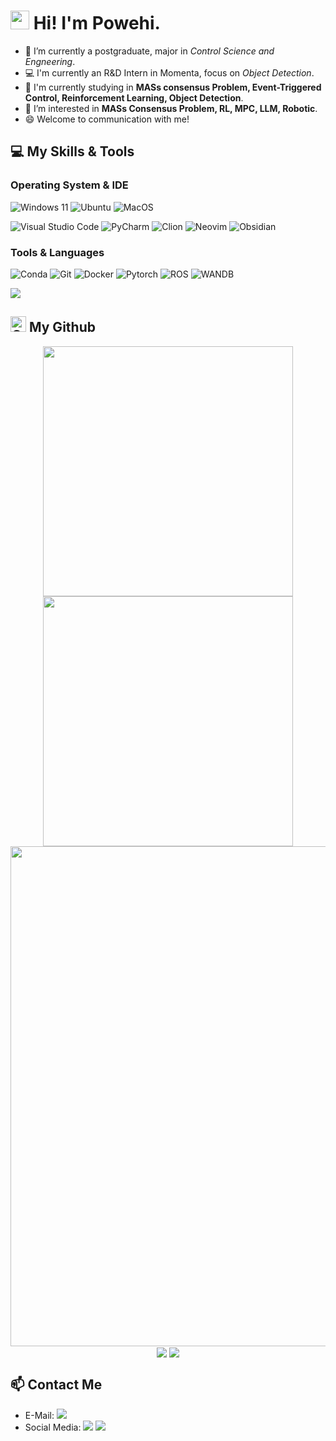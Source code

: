 <h1><img src="https://emojis.slackmojis.com/emojis/images/1531849430/4246/blob-sunglasses.gif?1531849430" width="30"/> Hi! I'm Powehi.</h1>

- 🔭 I’m currently a postgraduate, major in _Control Science and Engneering_.
- 💻 I'm currently an R&D Intern in Momenta, focus on _Object Detection_.
- 💬 I'm currently studying in **MASs consensus Problem, Event-Triggered Control, Reinforcement Learning, Object Detection**.
- 🌱 I’m interested in **MASs Consensus Problem, RL, MPC, LLM, Robotic**.
- 😄 Welcome to communication with me!


## 💻 My Skills & Tools

### Operating System & IDE
![Windows 11](https://img.shields.io/badge/-Windows%2011-0078d6?style=flat-square&logo=windows&logoColor=fff)
![Ubuntu](https://img.shields.io/badge/-Ubuntu-E95420?style=flat-square&logo=ubuntu&logoColor=fff)
![MacOS](https://img.shields.io/badge/-MacOS-black?logo=Apple)

![Visual Studio Code](https://img.shields.io/badge/-Visual%20Studio%20Code-007ACC?style=flat-square&logo=visual-studio-code&logoColor=fff)
![PyCharm](https://img.shields.io/badge/-PyCharm-000000?style=flat-square&logo=pycharm&logoColor=fff)
![Clion](https://img.shields.io/badge/-Clion-000000?style=flat-square&logo=Clion&logoColor=fff)
![Neovim](https://img.shields.io/badge/-Neovim-57A143?style=flat-square&logo=Neovim&logoColor=fff)
![Obsidian](https://img.shields.io/badge/-Obsidian-7C3AED?style=flat-square&logo=Obsidian&logoColor=fff)


### Tools & Languages
![Conda](https://img.shields.io/badge/-Conda-44A833?style=flat-square&logo=Anaconda&logoColor=fff)
![Git](https://img.shields.io/badge/-Git-F05032?style=flat-square&logo=Git&logoColor=fff)
![Docker](https://img.shields.io/badge/-Docker-2496ED?style=flat-square&logo=Docker&logoColor=fff)
![Pytorch](https://img.shields.io/badge/-Pytorch-EE4C2C?style=flat-square&logo=Pytorch&logoColor=fff)
![ROS](https://img.shields.io/badge/-ROS-22314E?style=flat-square&logo=ROS&logoColor=fff)
![WANDB](https://img.shields.io/badge/-WANDB-FFBE00?style=flat-square&logo=weightsandbiases&logoColor=fff)


<!-- https://github.com/LelouchFR/skill-icons -->
<img align="center" src="https://go-skill-icons.vercel.app/api/icons?i=matlab,py,c,cpp,linux,html,css,js,md,latex&theme=auto">


## <img alt="Github" src="https://github.com/simple-icons/simple-icons/blob/develop/icons/github.svg" width="25" height="25"/> My Github 
<p align="center">
<!-- https://github.com/anuraghazra/github-readme-stats -->
<img align="center" width="400" src="https://github-readme-stats.vercel.app/api?username=PowehiG&theme=transparent&show_icons=true&hide_border=true&show=reviews&hide_title=true&hide=contribs" />
<!-- https://github.com/DenverCoder1/github-readme-streak-stats -->
<img align="center" width="400" src="https://streak-stats.demolab.com?user=PowehiG&theme=transparent&date_format=%5BY.%5Dn.j&hide_border=true" />
<br/>
<!-- https://github.com/Ashutosh00710/github-readme-activity-graph -->
<img width="800" src="https://github-readme-activity-graph.vercel.app/graph?username=PowehiG&theme=github-compact&hide_border=true&area=true&custom_title=Contribution%20Graph" />
<br/>
<!-- https://github.com/anuraghazra/github-readme-stats -->
<img align="center" src="https://github-readme-stats.vercel.app/api/wakatime?username=PowehiG&theme=transparent&range=last_7_days&hide_border=true&layout=compact&langs_count=22" />
<!-- https://github.com/anuraghazra/github-readme-stats -->
<img align="center" src="https://github-readme-stats.vercel.app/api/top-langs/?username=PowehiG&theme=transparent&hide_border=true&layout=donut-vertical&langs_count=6" />
<br/>
</p>


## 📫 Contact Me
- E-Mail: <a href="mailto:gaozhiyi127@gmail.com">
  <img src="https://img.shields.io/badge/-gaozhiyi127@gmail.com-EA4335?style=flat-square&logo=Gmail&logoColor=fff" /> </a>
- Social Media: <a href="https://www.zhihu.com/people/gao-zhi-yi-25"><img src="https://img.shields.io/badge/-PowehiG-0084FF?style=flat-square&logo=zhihu&logoColor=fff" /></a>
<a href="https://space.bilibili.com/479746422"><img src="https://img.shields.io/badge/-Chuas-00A1D6?style=flat-square&logo=bilibili&logoColor=fff" /></a>





